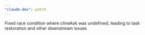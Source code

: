 ```yaml
---
"claude-dev": patch
---
```


Fixed race condition where clineAsk was undefined, leading to task restoration and other downstream issues
